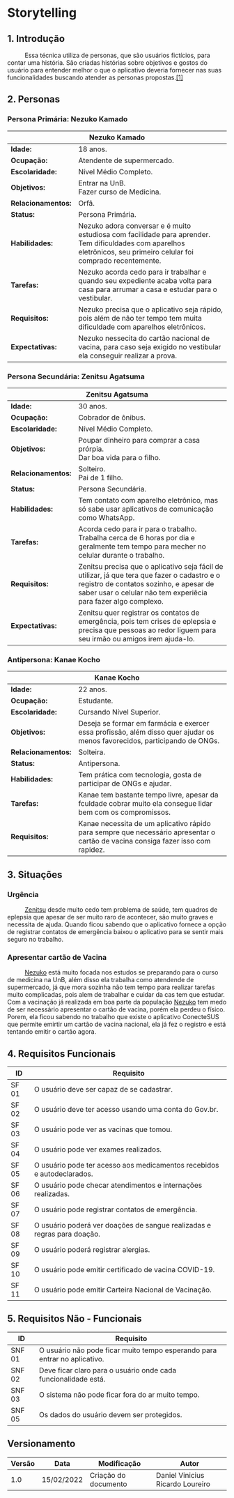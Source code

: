 # Storytelling

## 1. Introdução

<p style="text-indent: 40px; align = "justify"> Essa técnica utiliza de personas, que são usuários fictícios, para contar uma história. São criadas histórias sobre objetivos e gostos do usuário para entender melhor o que o aplicativo deveria fornecer nas suas funcionalidades buscando atender as personas propostas.<a href="#bibliografia">[1]</a></p>

## 2. Personas


### Persona Primária: Nezuko Kamado <a id="NezukoKamado"></a>


<table>
    <thead>
        <th colspan="10" style="text-align: center">Nezuko Kamado</th>
    </thead>
    <tbody>
        <tr>
            <td class="titulo"><strong>Idade:</strong></td>
            <td class="persona" colspan="1">18 anos.</td>
        </tr>
        <tr>
            <td class="titulo"><strong>Ocupação:</strong></td>
            <td colspan="1">Atendente de supermercado.</td>
        </tr>
        <tr>
            <td class="titulo"><strong>Escolaridade:</strong></td>
            <td colspan="1" class="persona">Nível Médio Completo.</td>
        </tr>
        <tr>
            <td class="titulo"><strong>Objetivos:</strong></td>
            <td colspan="1" class="persona">Entrar na UnB. <br>Fazer curso de Medicina.</td>
        </tr>
        <tr>
            <td class="titulo"><strong>Relacionamentos:</strong></td>
            <td colspan="1" class="persona">Orfã.
        </tr>
        <tr>
            <td class="titulo"><strong>Status:</strong></td>
            <td class="persona" colspan="1">Persona Primária.</td>
        </tr>
        <tr>
            <td class="titulo"><strong>Habilidades:</strong></td>
            <td colspan="8" class="persona">Nezuko adora conversar e é muito estudiosa com facilidade para aprender. Tem dificuldades com aparelhos eletrônicos, seu primeiro celular foi comprado recentemente.</td>
        </tr>
        <tr>
            <td><strong>Tarefas:</strong></td>
            <td colspan=8 class="persona">Nezuko acorda cedo para ir trabalhar e quando seu expediente acaba volta para casa para arrumar a casa e estudar para o vestibular.</td>
        </tr>
        <tr>
            <td><strong>Requisitos:</strong></td>
            <td colspan=8 class="persona">Nezuko precisa que o aplicativo seja rápido, pois além de não ter tempo tem muita dificuldade com aparelhos eletrônicos.</td>
        </tr>
        <tr>
            <td><strong>Expectativas:</strong></td>
            <td colspan=8 class="persona">Nezuko nessecita do cartão nacional de vacina, para caso seja exigido no vestibular ela conseguir realizar a prova.</td>
        </tr>
    </tbody>
</table>


### Persona Secundária: Zenitsu Agatsuma <a id="ZenitsuAgatsuma"></a>

<table>
    <thead>
        <th colspan="10" style="text-align: center">Zenitsu Agatsuma</th>
    </thead>
    <tbody>
        <tr>
            <td class="titulo"><strong>Idade:</strong></td>
            <td class="persona" colspan="1">30 anos.</td>
        </tr>
        <tr>
            <td class="titulo"><strong>Ocupação:</strong></td>
            <td colspan="1">Cobrador de ônibus.</td>
        </tr>
        <tr>
            <td class="titulo"><strong>Escolaridade:</strong></td>
            <td colspan="1" class="persona">Nível Médio Completo.</td>
        </tr>
        <tr>
            <td class="titulo"><strong>Objetivos:</strong></td>
            <td colspan="1" class="persona">Poupar dinheiro para comprar a casa prórpia.<br>Dar boa vida para o filho.</td>
        </tr>
        <tr>
            <td class="titulo"><strong>Relacionamentos:</strong></td>
            <td colspan="1" class="persona">Solteiro.<br> Pai de 1 filho.</td>
        </tr>
        <tr>
            <td class="titulo"><strong>Status:</strong></td>
            <td class="persona" colspan="1">Persona Secundária.</td>
        </tr>
        <tr>
            <td class="titulo"><strong>Habilidades:</strong></td>
            <td colspan="8" class="persona">Tem contato com aparelho eletrônico, mas só sabe usar aplicativos de comunicação como WhatsApp.</td>
        </tr>
        <tr>
            <td><strong>Tarefas:</strong></td>
            <td colspan=8 class="persona">Acorda cedo para ir para o trabalho. Trabalha cerca de 6 horas por dia e geralmente tem tempo para mecher no celular durante o trabalho.</td>
        </tr>
        <tr>
            <td><strong>Requisitos:</strong></td>
            <td colspan=8 class="persona">Zenitsu precisa que o aplicativo seja fácil de utilizar, já que tera que fazer o cadastro e o registro de contatos sozinho, e apesar de saber usar o celular não tem experiêcia para fazer algo complexo.</td>
        </tr>
        <tr>
            <td><strong>Expectativas:</strong></td>
            <td colspan=8 class="persona">Zenitsu quer registrar os contatos de emergência, pois tem crises de eplepsia e precisa que pessoas ao redor liguem para seu irmão ou amigos irem ajuda-lo.</td>
        </tr>
    </tbody>
</table>


### Antipersona: Kanae Kocho <a id="KanaeKocho"></a>


<table> <a id="KanaeKocho"></a>
    <thead>
        <th colspan="10" style="text-align: center">Kanae Kocho</th>
    </thead>
    <tbody>
        <tr>
            <td class="titulo"><strong>Idade:</strong></td>
            <td class="persona" colspan="1">22 anos.</td>
        </tr>
        <tr>
            <td class="titulo"><strong>Ocupação:</strong></td>
            <td colspan="1">Estudante.</td>
        </tr>
        <tr>
            <td class="titulo"><strong>Escolaridade:</strong></td>
            <td colspan="1" class="persona">Cursando Nível Superior.</td>
        </tr>
        <tr>
            <td class="titulo"><strong>Objetivos:</strong></td>
            <td colspan="1" class="persona">Deseja se formar em farmácia e exercer essa profissão, além disso quer ajudar os menos favorecidos, participando de ONGs.</td>
        </tr>
        <tr>
            <td class="titulo"><strong>Relacionamentos:</strong></td>
            <td colspan="1" class="persona">Solteira.</td>
        </tr>
        <tr>
            <td class="titulo"><strong>Status:</strong></td>
            <td class="persona" colspan="1">Antipersona.</td>
        </tr>
        <tr>
            <td class="titulo"><strong>Habilidades:</strong></td>
            <td colspan="8" class="persona">Tem prática com tecnologia, gosta de participar de ONGs e ajudar.</td>
        </tr>
        <tr>
            <td><strong>Tarefas:</strong></td>
            <td colspan=8 class="persona">Kanae tem bastante tempo livre, apesar da fculdade cobrar muito ela consegue lidar bem com os compromissos.</td>
        </tr>
        <tr>
            <td><strong>Requisitos:</strong></td>
            <td colspan=8 class="persona">Kanae necessita de um aplicativo rápido para sempre que necessário apresentar o cartão de vacina consiga fazer isso com rapidez.</td>
        </tr>
    </tbody>
</table>


## 3. Situações

###  Urgência
<p style="text-indent: 40px; align = "justify"><a href="#ZenitsuAgatsuma">Zenitsu</a> desde muito cedo tem problema de saúde, tem quadros  de eplepsia que apesar de ser muito raro de acontecer, são muito graves e necessita de ajuda. Quando ficou sabendo que o aplicativo fornece a opção de registrar contatos de emergência baixou o aplicativo para se sentir mais seguro no trabalho.</p>

###  Apresentar cartão de Vacina 
<p style="text-indent: 40px; align = "justify"><a href="#NezukoKamado">Nezuko</a> está muito focada nos estudos se preparando para o curso de medicina na UnB, além disso ela trabalha como atendende de supermercado, já que mora sozinha não tem tempo para realizar tarefas muito complicadas, pois alem de trabalhar e cuidar da cas tem que estudar. Com a vacinação já realizada em boa parte da população <a href="#NezukoKamado">Nezuko</a> tem medo de ser necessário apresentar o cartão de vacina, porém ela perdeu o físico. Porem, ela ficou sabendo no trabalho que existe o aplicativo ConecteSUS que permite emirtir um cartão de vacina nacional, ela já fez o registro e está tentando emitir o cartão agora.


## 4. Requisitos Funcionais <a id="StorytellingFuncional"></a>

| ID | Requisito | 
|--|--|
| SF 01 | O usuário deve ser capaz de se cadastrar. | 
| SF 02 | O usuário deve ter acesso usando uma conta do Gov.br. |
| SF 03 | O usuário pode ver as vacinas que tomou. | 
| SF 04 | O usuário pode ver exames realizados. | 
| SF 05 | O usuário pode ter acesso aos medicamentos recebidos e autodeclarados. |
| SF 06 | O usuário pode checar atendimentos e internações realizadas. | 
| SF 07 | O usuário pode registrar contatos de emergência. | 
| SF 08 | O usuário poderá ver doações de sangue realizadas e regras para doação. | 
| SF 09 | O usuário poderá registrar alergias.| 
| SF 10 | O usuário pode emitir certificado de vacina COVID-19. | 
| SF 11 | O usuário pode emitir Carteira Nacional de Vacinação. | 

## 5. Requisitos Não - Funcionais <a id="StorytellingNFuncional"></a>

| ID | Requisito | 
|--|--|
| SNF 01 | O usuário não pode ficar muito tempo esperando para entrar no aplicativo. |
| SNF 02 | Deve ficar claro para o usuário onde cada funcionalidade está. |
| SNF 03 | O sistema não pode ficar fora do ar muito tempo. |
| SNF 05 | Os dados do usuário devem ser protegidos. |


## Versionamento

| Versão | Data | Modificação | Autor |
|--|--|--|--|
| 1.0 | 15/02/2022 | Criação do documento | Daniel Vinicius Ricardo Loureiro |

